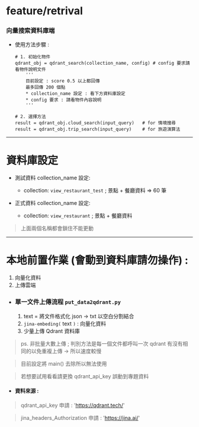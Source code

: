 # feature/retrival
### 向量搜索資料庫端
- 使用方法步驟 :

    ```
    # 1. 初始化物件
    qdrant_obj = qdrant_search(collection_name, config) # config 要求請看物件說明文件
        '''
        目前設定 : score 0.5 以上都回傳 
        最多回傳 200 個點
        * collection_name 設定 : 看下方資料庫設定
        * config 要求 : 請看物件內容說明
        '''

    # 2. 選擇方法
    result = qdrant_obj.cloud_search(input_query)   # for 情境搜尋
    result = qdrant_obj.trip_search(input_query)    # for 旅遊演算法

    ```
---
# 資料庫設定 
- 測試資料 collection_name 設定:
    -  collection:
        `view_restaurant_test`  ; 景點 + 餐廳資料 => 60 筆

- 正式資料 collection_name 設定:
    - collection:
        `view_restaurant` ; 景點 + 餐廳資料

> 上面兩個名稱都會鎖住不能更動

--- 

# 本地前置作業 (會動到資料庫請勿操作) : 
1. 向量化資料
2. 上傳雲端

* ### 單一文件上傳流程 `put_data2qdrant.py`
    1. text = 將文件格式化 json -> txt 以空白分割結合
    2. `jina-embeding(` text `)`  : 向量化資料
    3. 少量上傳 Qdrant 資料庫

> ps. 非批量大數上傳 ; 判別方法是每一個文件都呼叫一次 qdrant 有沒有相同的以免重複上傳 -> 所以速度較慢

> 目前設定將 main() 去除所以無法使用

> 若想要試用看看請更換 qdrant_api_key 誤動到專題資料

* #### 資料來源 :
> qdrant_api_key 申請 : 'https://qdrant.tech/'

> jina_headers_Authorization 申請 : 'https://jina.ai/'